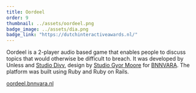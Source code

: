 ```yaml
---
title: Oordeel
order: 9
thumbnail: ../assets/oordeel.png
badge_image: ../assets/dia.png
badge_link: "https://dutchinteractiveawards.nl/"
---
```


Oordeel is a 2-player audio based game that enables people to discuss topics that would otherwise be difficult to breach. It was developed by Unless and <a href="https://www.studiodivv.nl/" target="_blank">Studio Divv</a>, design by <a href="http://www.gyormoore.com/" target="_blank">Studio Gyor Moore</a> for <a href="https://www.bnnvara.nl/" target="_blank">BNNVARA</a>. The platform was built using Ruby and Ruby on Rails. 

<a href="https://oordeel.bnnvara.nl/" target="_blank">oordeel.bnnvara.nl</a>